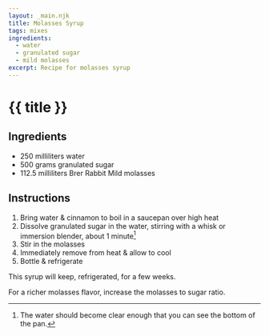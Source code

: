 ```yaml
---
layout: _main.njk
title: Molasses Syrup
tags: mixes
ingredients:
  - water
  - granulated sugar
  - mild molasses
excerpt: Recipe for molasses syrup
---
```


<!-- markdownlint-disable MD025 -->
# {{ title }}
<!-- markdownlint-disable MD025 -->

## Ingredients

* 250 milliliters water
* 500 grams granulated sugar
* 112.5 milliliters Brer Rabbit Mild molasses

## Instructions

1. Bring water & cinnamon to boil in a saucepan over high heat
2. Dissolve granulated sugar in the water, stirring with a whisk or immersion blender, about 1 minute[^1]
3. Stir in the molasses
4. Immediately remove from heat & allow to cool
5. Bottle & refrigerate

[^1]: The water should become clear enough that you can see the bottom of the pan.

<tiki-callout type="note">

  This syrup will keep, refrigerated, for a few weeks.

</tiki-callout>

<tiki-callout type="tip">

  For a richer molasses flavor, increase the molasses to sugar ratio.

</tiki-callout>
